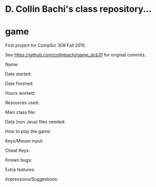 D. Collin Bachi's class repository...
=======
# game
First project for CompSci 308 Fall 2015

See https://github.com/collinbachi/game_dcb31 for original commits.

Name:

Date started:

Date finished:

Hours worked:

Resources used:

Main class file:

Data (non Java) files needed:

How to play the game:

Keys/Mouse input:

Cheat Keys:

Known bugs:

Extra features:

Impressions/Suggestions:
